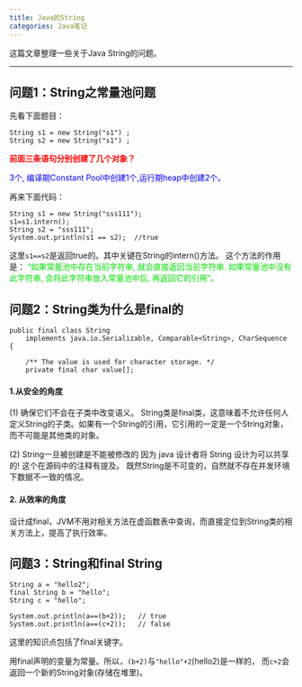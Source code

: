 ```yaml
---
title: Java的String
categories: Java笔记
---
```


这篇文章整理一些关于Java String的问题。
<!--more-->

---

## 问题1：String之常量池问题
先看下面题目：
```
String s1 = new String("s1") ;
String s2 = new String("s1") ;
```
<font color=red>**前面三条语句分别创建了几个对象？**</font> </br>

<font color=blue>3个, 编译期Constant Pool中创建1个,运行期heap中创建2个。</font>
</br>

再来下面代码：
```
String s1 = new String("sss111");
s1=s1.intern();
String s2 = "sss111";
System.out.println(s1 == s2);  //true
```
这里`s1==s2`是返回true的。其中关键在String的intern()方法。
这个方法的作用是：
<font color=gren>“如果常量池中存在当前字符串, 就会直接返回当前字符串. 如果常量池中没有此字符串, 会将此字符串放入常量池中后, 再返回它的引用”。</font>
</br>

## 问题2：String类为什么是final的
```
public final class String
    implements java.io.Serializable, Comparable<String>, CharSequence {
    
    /** The value is used for character storage. */
    private final char value[];
```

#### 1.从安全的角度
(1) 确保它们不会在子类中改变语义。
String类是final类，这意味着不允许任何人定义String的子类。如果有一个String的引用，它引用的一定是一个String对象，而不可能是其他类的对象。

(2) String一旦被创建是不能被修改的
因为 java 设计者将 String 设计为可以共享的! 这个在源码中的注释有提及。
既然String是不可变的，自然就不存在并发环境下数据不一致的情况。

#### 2. 从效率的角度
设计成final，JVM不用对相关方法在虚函数表中查询，而直接定位到String类的相关方法上，提高了执行效率。 
</br>

## 问题3：String和final String
```
String a = "hello2";
final String b = "hello";
String c = "hello";
         
System.out.println(a==(b+2));   // true
System.out.println(a==(c+2));   // false
```
这里的知识点包括了final关键字。

用final声明的变量为常量。所以，`(b+2)`与`"hello"+2`(hello2)是一样的，
而`c+2`会返回一个新的String对象(存储在堆里)。

